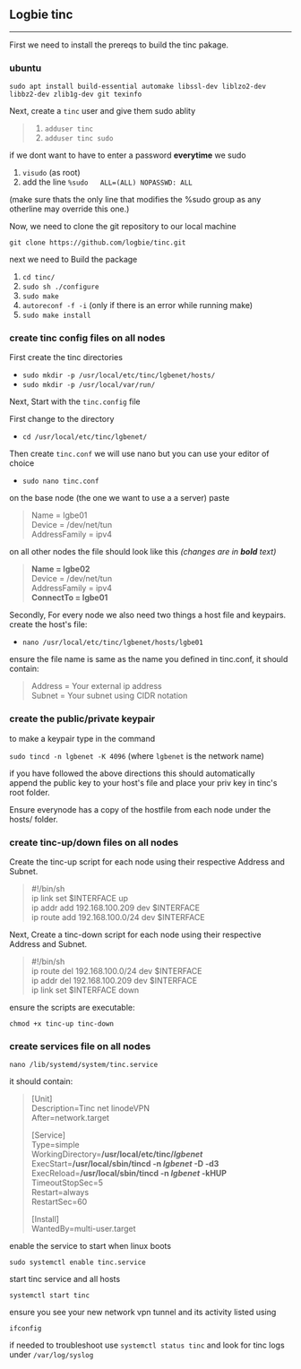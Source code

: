 Logbie tinc
------------
***
First we need to install the prereqs to build the tinc pakage.
### ubuntu
`sudo apt install build-essential automake libssl-dev liblzo2-dev libbz2-dev zlib1g-dev git texinfo`

Next, create a `tinc` user and give them sudo ablity

>1) `adduser tinc`
>2) `adduser tinc sudo`

if we dont want to have to enter a password **everytime** we sudo 

 1) `visudo` (as root)
 2) add the line `%sudo   ALL=(ALL) NOPASSWD: ALL`
 
 (make sure thats the only line that modifies the %sudo group as any otherline may override this one.)

Now, we need to clone the git repository to our local machine

`git clone https://github.com/logbie/tinc.git`

next we need to Build the package
1) `cd tinc/`
2) `sudo sh ./configure`
3) `sudo make`
4) `autoreconf -f -i` (only if there is an error while running make)
5) `sudo make install`

### create tinc config files on all nodes

First create the tinc directories

* `sudo mkdir -p /usr/local/etc/tinc/lgbenet/hosts/`
* `sudo mkdir -p /usr/local/var/run/`

Next, Start with the `tinc.config` file

First change to the directory
* `cd /usr/local/etc/tinc/lgbenet/`

 Then create `tinc.conf` we will use nano but you can use your editor of choice
 
 * `sudo nano tinc.conf`

on the base node (the one we want to use a a server) paste

> Name = lgbe01  
> Device = /dev/net/tun  
> AddressFamily = ipv4  

on all other nodes the file should look like this *(changes are in **bold** text)*

> **Name = lgbe02**  
> Device = /dev/net/tun  
> AddressFamily = ipv4  
> **ConnectTo = lgbe01**

Secondly, For every node we also need two things a host file and keypairs.
create the host's file:

* `nano /usr/local/etc/tinc/lgbenet/hosts/lgbe01`

ensure the file name is same as the name you defined in tinc.conf, it should contain: 

> Address = Your external ip address  
> Subnet = Your subnet using CIDR notation 

### create the public/private keypair

to make a keypair type in the command

`sudo tincd -n lgbenet -K 4096` (where `lgbenet` is the network name)

if you have followed the above directions this should automatically  
append the public key to your host's file and place your priv key in tinc's root folder.

Ensure everynode has a copy of the hostfile from each node under the hosts/ folder.

### create tinc-up/down files on all nodes

Create the tinc-up script for each node using their respective Address and Subnet.

>#!/bin/sh  
>ip link set $INTERFACE up  
>ip addr add 192.168.100.209 dev $INTERFACE  
>ip route add 192.168.100.0/24 dev $INTERFACE  

Next, Create a tinc-down script for each node using their respective Address and Subnet.

>\#!/bin/sh  
>ip route del 192.168.100.0/24 dev $INTERFACE  
>ip addr del 192.168.100.209 dev $INTERFACE  
>ip link set $INTERFACE down  
 
ensure the scripts are executable:

`chmod +x tinc-up tinc-down`
 
 
 ### create services file on all nodes
 
 `nano /lib/systemd/system/tinc.service`
 
 it should contain:
 
>  [Unit]  
>  Description=Tinc net linodeVPN  
>  After=network.target  
>  
>  [Service]  
>  Type=simple  
>  WorkingDirectory=**/usr/local/etc/tinc/*lgbenet***  
>  ExecStart=**/usr/local/sbin/tincd -n *lgbenet* -D -d3**  
>  ExecReload=**/usr/local/sbin/tincd -n *lgbenet* -kHUP**  
>  TimeoutStopSec=5  
>  Restart=always  
>  RestartSec=60  
>  
>  [Install]  
>  WantedBy=multi-user.target  

enable the service to start when linux boots

`sudo systemctl enable tinc.service`

start tinc service and all hosts 

`systemctl start tinc`

ensure you see your new network vpn tunnel and its activity listed using

`ifconfig`

if needed to troubleshoot use `systemctl status tinc` and look for tinc logs under `/var/log/syslog`



